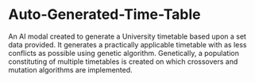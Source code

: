 # Auto-Generated-Time-Table
An AI modal created to generate a University timetable based upon a set data provided. It generates a practically applicable timetable with as less conflicts as possible using genetic algorithm. Genetically, a population constituting of multiple timetables is created on which crossovers and mutation algorithms are implemented.

